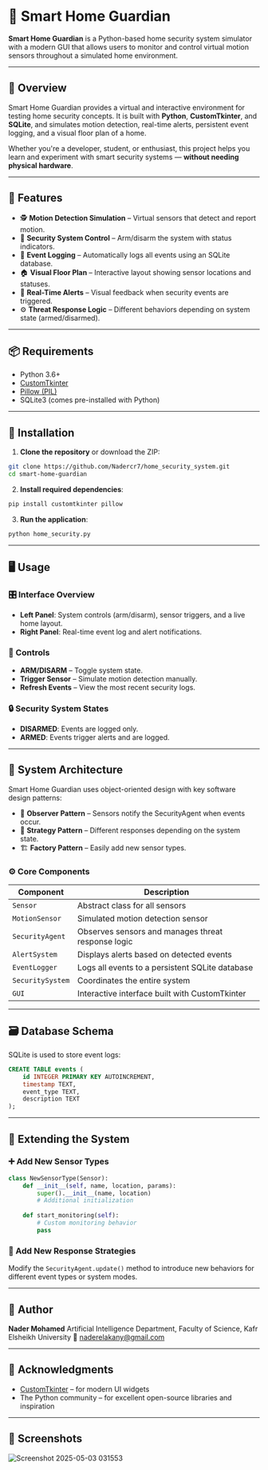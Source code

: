 # 🚨 Smart Home Guardian

**Smart Home Guardian** is a Python-based home security system simulator with a modern GUI that allows users to monitor and control virtual motion sensors throughout a simulated home environment.

---

## 🧠 Overview

Smart Home Guardian provides a virtual and interactive environment for testing home security concepts. It is built with **Python**, **CustomTkinter**, and **SQLite**, and simulates motion detection, real-time alerts, persistent event logging, and a visual floor plan of a home.

Whether you're a developer, student, or enthusiast, this project helps you learn and experiment with smart security systems — **without needing physical hardware**.

---

## 🔑 Features

- 🕵️ **Motion Detection Simulation** – Virtual sensors that detect and report motion.
- 🔐 **Security System Control** – Arm/disarm the system with status indicators.
- 📜 **Event Logging** – Automatically logs all events using an SQLite database.
- 🏠 **Visual Floor Plan** – Interactive layout showing sensor locations and statuses.
- 🚨 **Real-Time Alerts** – Visual feedback when security events are triggered.
- ⚙️ **Threat Response Logic** – Different behaviors depending on system state (armed/disarmed).

---

## 📦 Requirements

- Python 3.6+
- [CustomTkinter](https://github.com/TomSchimansky/CustomTkinter)
- [Pillow (PIL)](https://python-pillow.org/)
- SQLite3 (comes pre-installed with Python)

---

## 🚀 Installation

1. **Clone the repository** or download the ZIP:

```bash
git clone https://github.com/Nadercr7/home_security_system.git
cd smart-home-guardian
````

2. **Install required dependencies**:

```bash
pip install customtkinter pillow
```

3. **Run the application**:

```bash
python home_security.py
```

---

## 🖥️ Usage

### 🎛️ Interface Overview

* **Left Panel**: System controls (arm/disarm), sensor triggers, and a live home layout.
* **Right Panel**: Real-time event log and alert notifications.

### 🧭 Controls

* **ARM/DISARM** – Toggle system state.
* **Trigger Sensor** – Simulate motion detection manually.
* **Refresh Events** – View the most recent security logs.

### 🔒 Security System States

* **DISARMED**: Events are logged only.
* **ARMED**: Events trigger alerts and are logged.

---

## 🧱 System Architecture

Smart Home Guardian uses object-oriented design with key software design patterns:

* 🧩 **Observer Pattern** – Sensors notify the SecurityAgent when events occur.
* 🧠 **Strategy Pattern** – Different responses depending on the system state.
* 🏗️ **Factory Pattern** – Easily add new sensor types.

### ⚙️ Core Components

| Component        | Description                                        |
| ---------------- | -------------------------------------------------- |
| `Sensor`         | Abstract class for all sensors                     |
| `MotionSensor`   | Simulated motion detection sensor                  |
| `SecurityAgent`  | Observes sensors and manages threat response logic |
| `AlertSystem`    | Displays alerts based on detected events           |
| `EventLogger`    | Logs all events to a persistent SQLite database    |
| `SecuritySystem` | Coordinates the entire system                      |
| `GUI`            | Interactive interface built with CustomTkinter     |

---

## 🗃️ Database Schema

SQLite is used to store event logs:

```sql
CREATE TABLE events (
    id INTEGER PRIMARY KEY AUTOINCREMENT,
    timestamp TEXT,
    event_type TEXT,
    description TEXT
);
```

---

## 🔧 Extending the System

### ➕ Add New Sensor Types

```python
class NewSensorType(Sensor):
    def __init__(self, name, location, params):
        super().__init__(name, location)
        # Additional initialization
    
    def start_monitoring(self):
        # Custom monitoring behavior
        pass
```

### 🧠 Add New Response Strategies

Modify the `SecurityAgent.update()` method to introduce new behaviors for different event types or system modes.

---

## 👤 Author

**Nader Mohamed**
Artificial Intelligence Department, Faculty of Science, Kafr Elsheikh University
📧 [naderelakany@gmail.com](mailto:naderelakany@gmail.com)

---

## 🙏 Acknowledgments

* [CustomTkinter](https://github.com/TomSchimansky/CustomTkinter) – for modern UI widgets
* The Python community – for excellent open-source libraries and inspiration

---

## 📸 Screenshots
![Screenshot 2025-05-03 031553](https://github.com/user-attachments/assets/01b24ef7-508e-4a11-b29f-0b6f2c94ac25)


